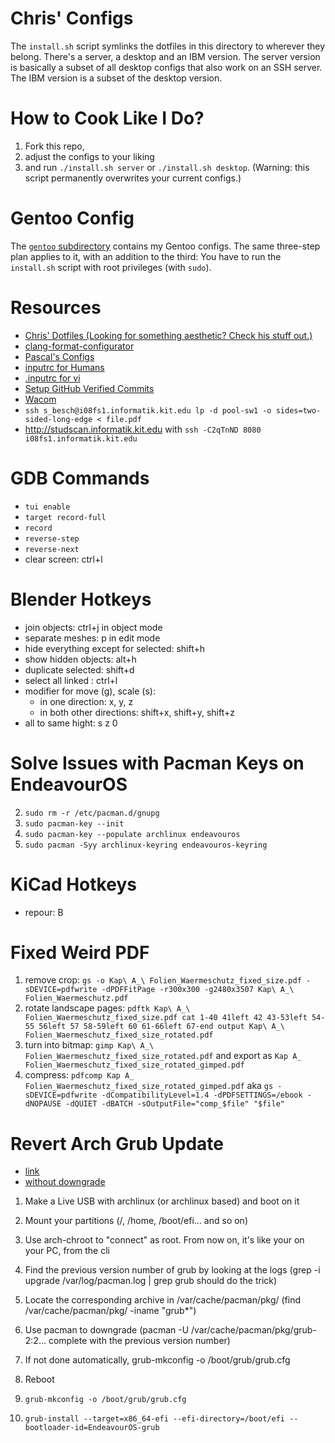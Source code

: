 # Chris' Configs
The `install.sh` script symlinks the dotfiles in this directory to wherever they belong.
There's a server, a desktop and an IBM version.
The server version is basically a subset of all desktop configs that also work on an SSH server.
The IBM version is a subset of the desktop version.

# How to Cook Like I Do?
1. Fork this repo,
2. adjust the configs to your liking
3. and run `./install.sh server` or `./install.sh desktop`.
   (Warning: this script permanently overwrites your current configs.)

# Gentoo Config
The [`gentoo` subdirectory](gentoo) contains my Gentoo configs.
The same three-step plan applies to it, with an addition to the third:
You have to run the `install.sh` script with root privileges (with `sudo`).

# Resources
- [Chris' Dotfiles (Looking for something aesthetic? Check his stuff out.)](https://github.com/TecCheck/dotfiles)
- [clang-format-configurator](https://zed0.co.uk/clang-format-configurator)
- [Pascal's Configs](https://github.com/pascal-kuschkowitz/bash)
- [inputrc for Humans](https://www.topbug.net/blog/2017/07/31/inputrc-for-humans)
- [.inputrc for vi](https://gist.github.com/markscottwright/bf81539661b84649ea7924790729d596)
- [Setup GitHub Verified Commits](https://gist.github.com/Beneboe/3183a8a9eb53439dbee07c90b344c77e)
- [Wacom](https://www.youtube.com/watch?v=dzplf-0RJDE)
- `ssh s_besch@i08fs1.informatik.kit.edu lp -d pool-sw1 -o sides=two-sided-long-edge < file.pdf`
- http://studscan.informatik.kit.edu with `ssh -C2qTnND 8080 i08fs1.informatik.kit.edu`

# GDB Commands
- `tui enable`
- `target record-full`
- `record`
- `reverse-step`
- `reverse-next`
- clear screen: ctrl+l

# Blender Hotkeys
- join objects: ctrl+j in object mode
- separate meshes: p in edit mode
- hide everything except for selected: shift+h
- show hidden objects: alt+h
- duplicate selected: shift+d
- select all linked : ctrl+l
- modifier for move (g), scale (s):
    - in one direction: x, y, z
    - in both other directions: shift+x, shift+y, shift+z
- all to same hight: s z 0

# Solve Issues with Pacman Keys on EndeavourOS
2. `sudo rm -r /etc/pacman.d/gnupg`
3. `sudo pacman-key --init`
4. `sudo pacman-key --populate archlinux endeavouros`
5. `sudo pacman -Syy archlinux-keyring endeavouros-keyring`

# KiCad Hotkeys
- repour: B

# Fixed Weird PDF
1. remove crop: `gs -o Kap\ A_\ Folien_Waermeschutz_fixed_size.pdf -sDEVICE=pdfwrite -dPDFFitPage -r300x300 -g2480x3507 Kap\ A_\ Folien_Waermeschutz.pdf`
2. rotate landscape pages: `pdftk Kap\ A_\ Folien_Waermeschutz_fixed_size.pdf cat 1-40 41left 42 43-53left 54-55 56left 57 58-59left 60 61-66left 67-end output Kap\ A_\ Folien_Waermeschutz_fixed_size_rotated.pdf`
3. turn into bitmap: `gimp Kap\ A_\ Folien_Waermeschutz_fixed_size_rotated.pdf` and export as `Kap A_ Folien_Waermeschutz_fixed_size_rotated_gimped.pdf`
4. compress: `pdfcomp Kap A_ Folien_Waermeschutz_fixed_size_rotated_gimped.pdf` aka `gs -sDEVICE=pdfwrite -dCompatibilityLevel=1.4 -dPDFSETTINGS=/ebook -dNOPAUSE -dQUIET -dBATCH -sOutputFile="comp_$file" "$file"`

# Revert Arch Grub Update
- [link](https://www.reddit.com/r/archlinux/comments/wx90x4/latest_grub_update_testing_repo_couldnt_boot)
- [without downgrade](https://forum.endeavouros.com/t/grub-2-2-06-r322-gd9b4638c5-1-wont-boot-and-goes-straight-to-the-bios-after-update/30653/60)

1. Make a Live USB with archlinux (or archlinux based) and boot on it
2. Mount your partitions (/, /home, /boot/efi... and so on)
3. Use arch-chroot to "connect" as root. From now on, it's like your on your PC, from the cli
4. Find the previous version number of grub by looking at the logs (grep -i upgrade /var/log/pacman.log | grep grub should do the trick)
5. Locate the corresponding archive in /var/cache/pacman/pkg/ (find /var/cache/pacman/pkg/ -iname "grub*")
6. Use pacman to downgrade (pacman -U /var/cache/pacman/pkg/grub-2:2... complete with the previous version number)
7. If not done automatically, grub-mkconfig -o /boot/grub/grub.cfg
8. Reboot

1. `grub-mkconfig -o /boot/grub/grub.cfg`
2. `grub-install --target=x86_64-efi --efi-directory=/boot/efi --bootloader-id=EndeavourOS-grub`


